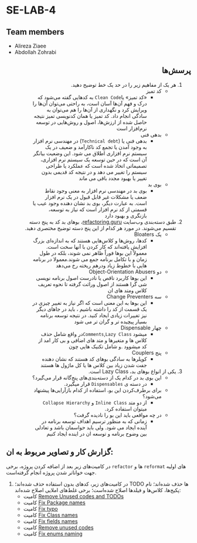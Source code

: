 # SE-LAB-4

## Team members
* Alireza Ziaee
* Abdollah Zohrabi

<div dir='rtl'>

## پرسش‌ها

1. هر یک از مفاهیم زیر را در حد یک خط توضیح دهید.
    - کد تمیز
        - «کد تمیز» یا`Clean Code` به کدهایی گفته می‌شود که درک و فهم آن‌ها آسان است، به راحتی می‌توان آن‌ها را ویرایش کرد و نگهداری از آن‌ها را هم می‌توان به سادگی انجام داد. کد تمیز یا همان کدنویسی تمیز نتیجه حاصل شده از ارزش‌ها، اصول و روش‌هایی در توسعه نرم‌افزار است 
    - بدهی فنی
        - بدهی فنی یا (`Technical debt`) در مهندسی نرم افزار به وجود آمدن یا تجمع کد ناکارآمد و ضعیف در یک سیستم نرم افزاری اطلاق می شود. این وضعیت بیانگر آن است که در حین توسعه یک سیستم نرم افزاری، تصمیماتی اتخاذ شده است که عملکرد یا طراحی سیستم را تغییر می دهد و در نتیجه کد قدیمی بدون تغییر یا بهبود مجدد باقی می ماند
    - بوی بد
        - بوی بد در مهندسی نرم افزار به معنی وجود نقاط ضعف یا مشکلات غیر قابل قبول در یک نرم افزار است. به عبارت دیگر، بوی بد نشان دهنده وجود عیب یا قسمتی از کد نرم افزار است که نیاز به توسعه، بازنگری و بهبود دارد
2. طبق دسته‌بندی وب‌سایت [refactoring.guru](https://refactoring.guru/refactoring/smells)، بوهای بد کد به پنج دسته تقسیم می‌شوند. در مورد هر کدام از این پنج دسته توضیح مختصری دهید.
    - یک Bloaters
        - کدها، روش‌ها و کلاس‌هایی هستند که به اندازه‌ای بزرگ افزایش یافته‌اند که کار کردن با آنها سخت است. معمولاً این بوها فوراً ظاهر نمی شوند، بلکه در طول زمان و با تکامل برنامه جمع می شوند.معمولا در برنامه هایی با خطوط زیاد ودرهم ریخته رخ می‌دهد
    - دو Object-Orientation Abusers
        - این بوها کاربرد ناقص یا نادرست اصول برنامه نویسی شی گرا هستند از اصول وراثت گرفته تا  نحوه تعریف کلاس ومتد های ان
    - سه Change Preventers
        - این بوها به این معنی است که اگر نیاز به تغییر چیزی در یک قسمت از کد را داشته باشیم ، باید در جاهای دیگر نیز تغییرات زیادی ایجاد کنید. در نتیجه توسعه برنامه بسیار پیچیده تر و گران تر می شود
    - چهار Dispensable
        - میشود `Comments`,`Lazy Class`در واقع شامل حذف کلاس ها و متغیرها و متد های اضافی و بی کار امد از کد میشوود .و شامل تکنیک هایی چون
    - پنج Couplers
        - کوپلرها به سادگی بوهای کد هستند که نشان دهنده جفت شدن زیاد بین کلاس ها یا کل ماژول ها هستند
4. یکی از انواع بوهای بد، Lazy Class است.
    - این بوی بد در کدام یک از دسته‌بندی‌های پنج‌گانه قرار می‌گیرد؟
        - در دسته ی `Dispensables` قرار میگیرد.
    - برای برطرف‌کردن این بو، استفاده از کدام بازآرایی‌ها پیشنهاد می‌شود؟
        - از دو متد `Inline Class` و  `Collapse Hierarchy` میتوان استفاده کرد.
    - در چه مواقعی باید این بو را نادیده گرفت؟
        - زمانی که به منظور ترسیم اهداف توسعه برنامه در آینده ایجاد می شود. ولی باید حواسمان باشد و تعادلی بین وضوح برنامه و توسعه ان در اینده ایجاد کنیم
</div>

## گزارش کار و تصاویر مربوط به ان:

در کامیت‌های زیر بعد از اضافه کردن پروژه، برخی `refactor‍` ها و `reformat‍` های اولیه جهت خواناتر شدن پروژه انجام گرفته‌است.
1. در کامیت‌های زیر، کدهای بدون استفاده حذف شده‌اند؛ TODO ها حذف شده‌اند؛ نام پکیج‌ها، کلاس‌ها و فیلدها اصلاح شده‌است؛ برخی غلط‌های املایی اصلاح شده‌اند:
    - کامیت [Remove Unused codes and TODOs](https://github.com/alrz1999/SE-LAB-4/commit/076fcbf60768b9bd77032600f38b5213305271a9)
    - کامیت [Fix Package names](https://github.com/alrz1999/SE-LAB-4/commit/68fe985d05f0fcd376e95f42a5a32441c8821e8e)
    - کامیت [Fix typo](https://github.com/alrz1999/SE-LAB-4/commit/e1918381afd02b0643ba8638d2818de9fe1d6433)
    - کامیت [Fix Class names](https://github.com/alrz1999/SE-LAB-4/commit/40c89b72d1372c1c63b9ddc332719c9cebfaa637)
    - کامیت [Fix fields names](https://github.com/alrz1999/SE-LAB-4/commit/e28f6f80c5691bab1985635fbdca9189b444f9e0)
    - کامیت [Remove unused codes](https://github.com/alrz1999/SE-LAB-4/commit/1a1f57e76774b8e4c409e033bc37266c1adfb539)
    - کامیت [Fix enums naming](https://github.com/alrz1999/SE-LAB-4/commit/804b4cd5c3a7309e5f30fd7b7ba8d8207bb1697e)

